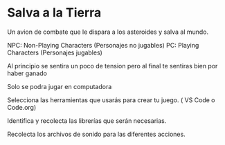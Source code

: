 # Salva a la Tierra

Un avion de combate que  le dispara a los asteroides y salva al mundo.

NPC: Non-Playing Characters (Personajes no jugables)
PC: Playing Characters (Personajes jugables)

Al principio se sentira un poco de tension pero al final te sentiras bien por haber ganado

Solo se podra jugar en computadora

Selecciona las herramientas que usarás para crear tu juego. ( VS Code o Code.org)

Identifica y recolecta las librerías que serán necesarias.

Recolecta los archivos de sonido para las diferentes acciones.